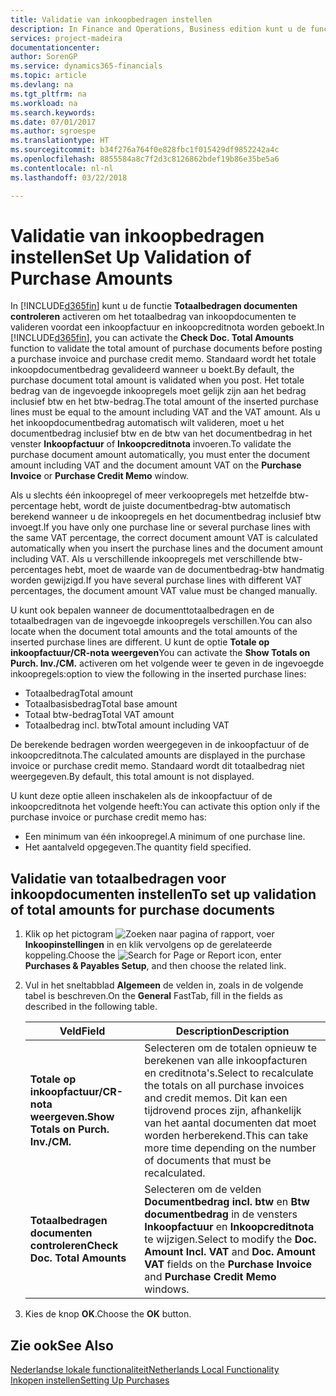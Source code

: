 ```yaml
---
title: Validatie van inkoopbedragen instellen
description: In Finance and Operations, Business edition kunt u de functie **Totaalbedragen documenten controleren** activeren om het totaalbedrag van inkoopdocumenten te valideren voordat een inkoopfactuur en inkoopcreditnota worden geboekt.
services: project-madeira
documentationcenter: 
author: SorenGP
ms.service: dynamics365-financials
ms.topic: article
ms.devlang: na
ms.tgt_pltfrm: na
ms.workload: na
ms.search.keywords: 
ms.date: 07/01/2017
ms.author: sgroespe
ms.translationtype: HT
ms.sourcegitcommit: b34f276a764f0e828fbc1f015429df9852242a4c
ms.openlocfilehash: 8855584a8c7f2d3c8126862bdef19b86e35be5a6
ms.contentlocale: nl-nl
ms.lasthandoff: 03/22/2018

---
```

# <a name="set-up-validation-of-purchase-amounts"></a><span data-ttu-id="62ed9-103">Validatie van inkoopbedragen instellen</span><span class="sxs-lookup"><span data-stu-id="62ed9-103">Set Up Validation of Purchase Amounts</span></span>
<span data-ttu-id="62ed9-104">In [!INCLUDE[d365fin](../../includes/d365fin_md.md)] kunt u de functie **Totaalbedragen documenten controleren** activeren om het totaalbedrag van inkoopdocumenten te valideren voordat een inkoopfactuur en inkoopcreditnota worden geboekt.</span><span class="sxs-lookup"><span data-stu-id="62ed9-104">In [!INCLUDE[d365fin](../../includes/d365fin_md.md)], you can activate the **Check Doc. Total Amounts** function to validate the total amount of purchase documents before posting a purchase invoice and purchase credit memo.</span></span> <span data-ttu-id="62ed9-105">Standaard wordt het totale inkoopdocumentbedrag gevalideerd wanneer u boekt.</span><span class="sxs-lookup"><span data-stu-id="62ed9-105">By default, the purchase document total amount is validated when you post.</span></span> <span data-ttu-id="62ed9-106">Het totale bedrag van de ingevoegde inkoopregels moet gelijk zijn aan het bedrag inclusief btw en het btw-bedrag.</span><span class="sxs-lookup"><span data-stu-id="62ed9-106">The total amount of the inserted purchase lines must be equal to the amount including VAT and the VAT amount.</span></span> <span data-ttu-id="62ed9-107">Als u het inkoopdocumentbedrag automatisch wilt valideren, moet u het documentbedrag inclusief btw en de btw van het documentbedrag in het venster **Inkoopfactuur** of **Inkoopcreditnota** invoeren.</span><span class="sxs-lookup"><span data-stu-id="62ed9-107">To validate the purchase document amount automatically, you must enter the document amount including VAT and the document amount VAT on the **Purchase Invoice** or **Purchase Credit Memo** window.</span></span>  

<span data-ttu-id="62ed9-108">Als u slechts één inkoopregel of meer verkoopregels met hetzelfde btw-percentage hebt, wordt de juiste documentbedrag-btw automatisch berekend wanneer u de inkoopregels en het documentbedrag inclusief btw invoegt.</span><span class="sxs-lookup"><span data-stu-id="62ed9-108">If you have only one purchase line or several purchase lines with the same VAT percentage, the correct document amount VAT is calculated automatically when you insert the purchase lines and the document amount including VAT.</span></span> <span data-ttu-id="62ed9-109">Als u verschillende inkoopregels met verschillende btw-percentages hebt, moet de waarde van de documentbedrag-btw handmatig worden gewijzigd.</span><span class="sxs-lookup"><span data-stu-id="62ed9-109">If you have several purchase lines with different VAT percentages, the document amount VAT value must be changed manually.</span></span>  

<span data-ttu-id="62ed9-110">U kunt ook bepalen wanneer de documenttotaalbedragen en de totaalbedragen van de ingevoegde inkoopregels verschillen.</span><span class="sxs-lookup"><span data-stu-id="62ed9-110">You can also locate when the document total amounts and the total amounts of the inserted purchase lines are different.</span></span> <span data-ttu-id="62ed9-111">U kunt de optie **Totale op inkoopfactuur/CR-nota weergeven**</span><span class="sxs-lookup"><span data-stu-id="62ed9-111">You can activate the **Show Totals on Purch. Inv./CM.**</span></span> <span data-ttu-id="62ed9-112">activeren om het volgende weer te geven in de ingevoegde inkoopregels:</span><span class="sxs-lookup"><span data-stu-id="62ed9-112">option to view the following in the inserted purchase lines:</span></span>  

- <span data-ttu-id="62ed9-113">Totaalbedrag</span><span class="sxs-lookup"><span data-stu-id="62ed9-113">Total amount</span></span>  
- <span data-ttu-id="62ed9-114">Totaalbasisbedrag</span><span class="sxs-lookup"><span data-stu-id="62ed9-114">Total base amount</span></span>  
- <span data-ttu-id="62ed9-115">Totaal btw-bedrag</span><span class="sxs-lookup"><span data-stu-id="62ed9-115">Total VAT amount</span></span>  
- <span data-ttu-id="62ed9-116">Totaalbedrag incl. btw</span><span class="sxs-lookup"><span data-stu-id="62ed9-116">Total amount including VAT</span></span>  

<span data-ttu-id="62ed9-117">De berekende bedragen worden weergegeven in de inkoopfactuur of de inkoopcreditnota.</span><span class="sxs-lookup"><span data-stu-id="62ed9-117">The calculated amounts are displayed in the purchase invoice or purchase credit memo.</span></span> <span data-ttu-id="62ed9-118">Standaard wordt dit totaalbedrag niet weergegeven.</span><span class="sxs-lookup"><span data-stu-id="62ed9-118">By default, this total amount is not displayed.</span></span>  

<span data-ttu-id="62ed9-119">U kunt deze optie alleen inschakelen als de inkoopfactuur of de inkoopcreditnota het volgende heeft:</span><span class="sxs-lookup"><span data-stu-id="62ed9-119">You can activate this option only if the purchase invoice or purchase credit memo has:</span></span>  

- <span data-ttu-id="62ed9-120">Een minimum van één inkoopregel.</span><span class="sxs-lookup"><span data-stu-id="62ed9-120">A minimum of one purchase line.</span></span>  
- <span data-ttu-id="62ed9-121">Het aantalveld opgegeven.</span><span class="sxs-lookup"><span data-stu-id="62ed9-121">The quantity field specified.</span></span>  

## <a name="to-set-up-validation-of-total-amounts-for-purchase-documents"></a><span data-ttu-id="62ed9-122">Validatie van totaalbedragen voor inkoopdocumenten instellen</span><span class="sxs-lookup"><span data-stu-id="62ed9-122">To set up validation of total amounts for purchase documents</span></span>  

1.  <span data-ttu-id="62ed9-123">Klik op het pictogram ![Zoeken naar pagina of rapport](../../media/ui-search/search_small.png "pictogram Zoeken naar pagina of rapport"), voer **Inkoopinstellingen** in en klik vervolgens op de gerelateerde koppeling.</span><span class="sxs-lookup"><span data-stu-id="62ed9-123">Choose the ![Search for Page or Report](../../media/ui-search/search_small.png "Search for Page or Report icon") icon, enter **Purchases & Payables Setup**, and then choose the related link.</span></span>  
2.  <span data-ttu-id="62ed9-124">Vul in het sneltabblad **Algemeen** de velden in, zoals in de volgende tabel is beschreven.</span><span class="sxs-lookup"><span data-stu-id="62ed9-124">On the **General** FastTab, fill in the fields as described in the following table.</span></span>  

    |<span data-ttu-id="62ed9-125">Veld</span><span class="sxs-lookup"><span data-stu-id="62ed9-125">Field</span></span>|<span data-ttu-id="62ed9-126">Description</span><span class="sxs-lookup"><span data-stu-id="62ed9-126">Description</span></span>|  
    |---------------------------------|---------------------------------------|  
    |<span data-ttu-id="62ed9-127">**Totale op inkoopfactuur/CR-nota weergeven.**</span><span class="sxs-lookup"><span data-stu-id="62ed9-127">**Show Totals on Purch. Inv./CM.**</span></span>|<span data-ttu-id="62ed9-128">Selecteren om de totalen opnieuw te berekenen van alle inkoopfacturen en creditnota's.</span><span class="sxs-lookup"><span data-stu-id="62ed9-128">Select to recalculate the totals on all purchase invoices and credit memos.</span></span> <span data-ttu-id="62ed9-129">Dit kan een tijdrovend proces zijn, afhankelijk van het aantal documenten dat moet worden herberekend.</span><span class="sxs-lookup"><span data-stu-id="62ed9-129">This can take more time depending on the number of documents that must be recalculated.</span></span>|  
    |<span data-ttu-id="62ed9-130">**Totaalbedragen documenten controleren**</span><span class="sxs-lookup"><span data-stu-id="62ed9-130">**Check Doc. Total Amounts**</span></span>|<span data-ttu-id="62ed9-131">Selecteren om de velden **Documentbedrag incl. btw** en **Btw documentbedrag** in de vensters **Inkoopfactuur** en **Inkoopcreditnota** te wijzigen.</span><span class="sxs-lookup"><span data-stu-id="62ed9-131">Select to modify the **Doc. Amount Incl. VAT** and **Doc. Amount VAT** fields on the **Purchase Invoice** and **Purchase Credit Memo** windows.</span></span>|  

3.  <span data-ttu-id="62ed9-132">Kies de knop **OK**.</span><span class="sxs-lookup"><span data-stu-id="62ed9-132">Choose the **OK** button.</span></span>  

## <a name="see-also"></a><span data-ttu-id="62ed9-133">Zie ook</span><span class="sxs-lookup"><span data-stu-id="62ed9-133">See Also</span></span>  
[<span data-ttu-id="62ed9-134">Nederlandse lokale functionaliteit</span><span class="sxs-lookup"><span data-stu-id="62ed9-134">Netherlands Local Functionality</span></span>](netherlands-local-functionality.md)  
[<span data-ttu-id="62ed9-135">Inkopen instellen</span><span class="sxs-lookup"><span data-stu-id="62ed9-135">Setting Up Purchases</span></span>](../../sales-how-work-standard-lines.md)

